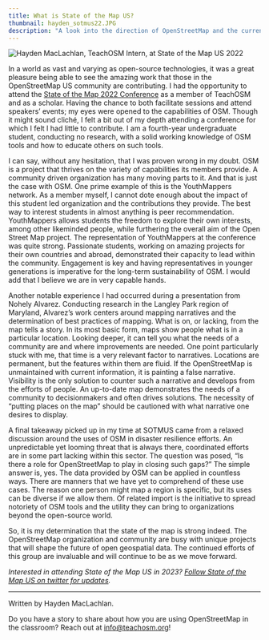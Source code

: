 ```yaml
---
title: What is State of the Map US?
thumbnail: hayden_sotmus22.JPG
description: "A look into the direction of OpenStreetMap and the current problems it is tackling."
---
```


![Hayden MacLachlan, TeachOSM Intern, at State of the Map US 2022](../../../assets/images/blog/hayden_sotmus22.JPG)

In a world as vast and varying as open-source technologies, it was a great pleasure being able to see the amazing work that those in the OpenStreetMap US community are contributing. I had the opportunity to attend the [State of the Map 2022 Conference](https://2022.stateofthemap.us/) as a member of TeachOSM and as a scholar. Having the chance to both facilitate sessions and attend speakers’ events; my eyes were opened to the capabilities of OSM. Though it might sound cliché, I felt a bit out of my depth attending a conference for which I felt I had little to contribute. I am a fourth-year undergraduate student, conducting no research, with a solid working knowledge of OSM tools and how to educate others on such tools.
 
I can say, without any hesitation, that I was proven wrong in my doubt. OSM is a project that thrives on the variety of capabilities its members provide. A community driven organization has many moving parts to it. And that is just the case with OSM. One prime example of this is the YouthMappers network. As a member myself, I cannot dote enough about the impact of this student led organization and the contributions they provide. The best way to interest students in almost anything is peer recommendation. YouthMappers allows students the freedom to explore their own interests, among other likeminded people, while furthering the overall aim of the Open Street Map project. The representation of YouthMappers at the conference was quite strong. Passionate students, working on amazing projects for their own countries and abroad, demonstrated their capacity to lead within the community. Engagement is key and having representatives in younger generations is imperative for the long-term sustainability of OSM. I would add that I believe we are in very capable hands.
 
Another notable experience I had occurred during a presentation from Nohely Alvarez. Conducting research in the Langley Park region of Maryland, Alvarez’s work centers around mapping narratives and the determination of best practices of mapping. What is on, or lacking, from the map tells a story. In its most basic form, maps show people what is in a particular location. Looking deeper, it can tell you what the needs of a community are and where improvements are needed. One point particularly stuck with me, that time is a very relevant factor to narratives. Locations are permanent, but the features within them are fluid. If the OpenStreetMap is unmaintained with current information, it is painting a false narrative. Visibility is the only solution to counter such a narrative and develops from the efforts of people. An up-to-date map demonstrates the needs of a community to decisionmakers and often drives solutions. The necessity of “putting places on the map” should be cautioned with what narrative one desires to display.
 
A final takeaway picked up in my time at SOTMUS came from a relaxed discussion around the uses of OSM in disaster resilience efforts. An unpredictable yet looming threat that is always there, coordinated efforts are in some part lacking within this sector. The question was posed, “Is there a role for OpenStreetMap to play in closing such gaps?” The simple answer is, yes. The data provided by OSM can be applied in countless ways. There are manners that we have yet to comprehend of these use cases. The reason one person might map a region is specific, but its uses can be diverse if we allow them. Of related import is the initiative to spread notoriety of OSM tools and the utility they can bring to organizations beyond the open-source world.
  
So, it is my determination that the state of the map is strong indeed. The OpenStreetMap organization and community are busy with unique projects that will shape the future of open geospatial data. The continued efforts of this group are invaluable and will continue to be as we move forward.

*Interested in attending State of the Map US in 2023? [Follow State of the Map US on twitter for updates](https://twitter.com/sotmus).*

---

Written by Hayden MacLachlan.

Do you have a story to share about how you are using OpenStreetMap in the classroom? Reach out at info@teachosm.org!
